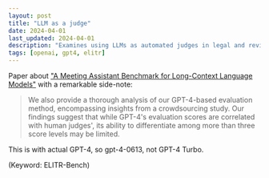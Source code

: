 ```yaml
---
layout: post
title: "LLM as a judge"
date: 2024-04-01
last_updated: 2024-04-01
description: "Examines using LLMs as automated judges in legal and review contexts, discussing bias mitigation, accountability frameworks, and decision explanation techniques."
tags: [openai, gpt4, elitr]
---
```


Paper about ["A Meeting Assistant Benchmark for Long-Context Language Models"](https://arxiv.org/abs/2403.20262) with a remarkable side-note:
> We also provide a thorough analysis of our GPT-4-based evaluation method, encompassing insights from a crowdsourcing study. Our findings suggest that while GPT-4's evaluation scores are correlated with human judges', its ability to differentiate among more than three score levels may be limited.

This is with actual GPT-4, so gpt-4-0613, not GPT-4 Turbo.

(Keyword: ELITR-Bench)